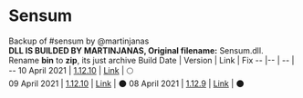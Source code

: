 # Sensum
Backup of #sensum by @martinjanas<br/>
**DLL IS BUILDED BY MARTINJANAS, Original filename:** Sensum.dll.<br/>
Rename **bin** to **zip**, its just archive
Build Date | Version | Link | Fix
-- |-- | -- | --
10 April 2021 | [1.12.10](https://github.com/mniafi/sensum/commit/0eed4ca881b7a8989a076e2a3124040b6d2e94ad) | [Link](https://github.com/mniafi/sensum/tree/main/1-12-10-fix) | :full_moon:	
09 April 2021 | [1.12.10](https://github.com/mniafi/sensum/commit/732430b323c52e5f576ed4cef02c84335e37f92a) | [Link](https://github.com/mniafi/sensum/tree/main/1-12-10) | :new_moon:
08 April 2021 | [1.12.9](https://github.com/mniafi/sensum/commit/0f3cb0cc9bf702f063d44a5b83833a16e003d290) | [Link](https://github.com/mniafi/sensum/tree/main/1-12-9) | :new_moon:
